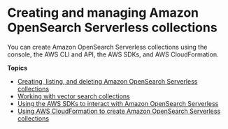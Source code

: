 # Creating and managing Amazon OpenSearch Serverless collections<a name="serverless-collections"></a>

You can create Amazon OpenSearch Serverless collections using the console, the AWS CLI and API, the AWS SDKs, and AWS CloudFormation\.

**Topics**
+ [Creating, listing, and deleting Amazon OpenSearch Serverless collections](serverless-manage.md)
+ [Working with vector search collections](serverless-vector-search.md)
+ [Using the AWS SDKs to interact with Amazon OpenSearch Serverless](serverless-sdk.md)
+ [Using AWS CloudFormation to create Amazon OpenSearch Serverless collections](serverless-cfn.md)